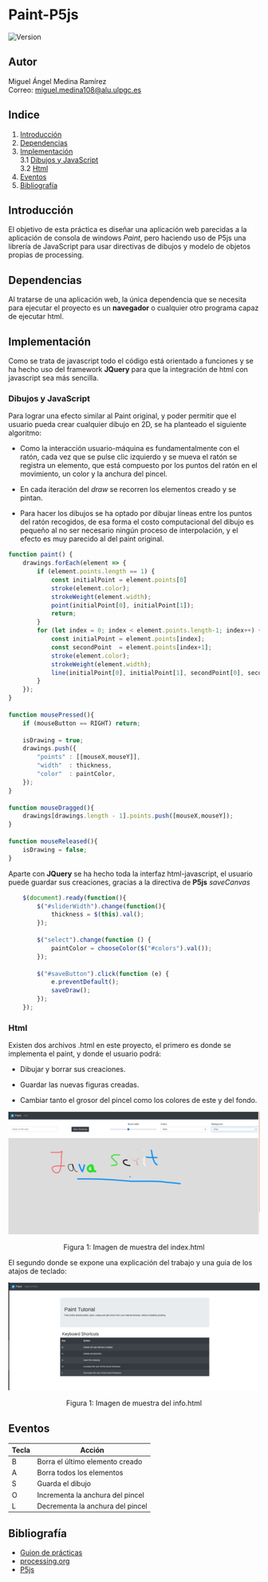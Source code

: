 # Paint-P5js
![Version](https://img.shields.io/badge/version-1.0-brightgreen.svg?style=flat-square)

## Autor
Miguel Ángel Medina Ramírez <br>
Correo: miguel.medina108@alu.ulpgc.es

## Indice
1. [Introducción](#introducción)
2. [Dependencias](#dependencias)
3. [Implementación](#implementación) <br>
    3.1 [Dibujos y JavaScript](#dibujos-y-javascript)<br>
    3.2 [Html](#html)
4. [Eventos](#eventos)
5. [Bibliografía](#bibliografía)

## Introducción
El objetivo de esta práctica es diseñar una aplicación web parecidas a la aplicación de consola de windows *Paint*, pero haciendo uso de P5js una librería de JavaScript para usar directivas de dibujos y modelo de objetos propias de processing.

## Dependencias
Al tratarse de una aplicación web, la única dependencia que se necesita para ejecutar el proyecto es un **navegador** o cualquier otro programa capaz de ejecutar html.

## Implementación

Como se trata de javascript todo el código está orientado a funciones y se ha hecho uso del framework **JQuery** para que la integración de html con javascript sea más sencilla.

### Dibujos y JavaScript

Para lograr una efecto similar al Paint original, y poder permitir que el usuario pueda crear cualquier dibujo en 2D, se ha planteado el siguiente algoritmo:
 
* Como la interacción usuario-máquina es fundamentalmente con el ratón, cada vez que se pulse clic izquierdo y se mueva el ratón se registra un elemento, que está compuesto por los puntos del ratón en el movimiento, un color y la anchura del pincel.
 
* En cada iteración del *draw* se recorren los elementos creado y se pintan.
 
* Para hacer los dibujos se ha optado por dibujar líneas entre los puntos del ratón recogidos, de esa forma el costo computacional del dibujo es pequeño al no ser necesario ningún proceso de interpolación, y el efecto es muy parecido al del paint original.

```javaScript
function paint() {
    drawings.forEach(element => {
        if (element.points.length == 1) {
            const initialPoint = element.points[0]
            stroke(element.color);
            strokeWeight(element.width);
            point(initialPoint[0], initialPoint[1]);
            return;
        }
        for (let index = 0; index < element.points.length-1; index++) {
            const initialPoint = element.points[index];
            const secondPoint  = element.points[index+1];
            stroke(element.color);
            strokeWeight(element.width);
            line(initialPoint[0], initialPoint[1], secondPoint[0], secondPoint[1]);
        }
    });
}

function mousePressed(){
    if (mouseButton == RIGHT) return;

    isDrawing = true;
    drawings.push({
        "points" : [[mouseX,mouseY]],
        "width"  : thickness,
        "color"  : paintColor,
    });
}

function mouseDragged(){
    drawings[drawings.length - 1].points.push([mouseX,mouseY]);
}

function mouseReleased(){
    isDrawing = false;
}
```

Aparte con **JQuery** se ha hecho toda la interfaz html-javascript, el usuario puede guardar sus creaciones, gracias a la directiva de **P5js** *saveCanvas*

```javaScript
    $(document).ready(function(){
        $("#sliderWidth").change(function(){
            thickness = $(this).val();
        });

        $("select").change(function () { 
            paintColor = chooseColor($("#colors").val());  
        });

        $("#saveButton").click(function (e) { 
            e.preventDefault();
            saveDraw();
        });
    });
```

### Html

Existen dos archivos .html en este proyecto, el primero es donde se implementa el paint, y donde el usuario podrá:
 
* Dibujar y borrar sus creaciones.
 
* Guardar las nuevas figuras creadas.
 
* Cambiar tanto el grosor del pincel como los colores de este y del fondo.

<p align="center">
  <img src="data/index.png" alt="paint">
</p>
<p align="center">
  Figura 1: Imagen de muestra del index.html
</p>

El segundo donde se expone una explicación del trabajo y una guia de los atajos de teclado:

<p align="center">
  <img src="data/info.png" alt="Información">
</p>
<p align="center">
  Figura 1: Imagen de muestra del info.html
</p>

## Eventos
<table>
    <thead>
        <tr>
        <th>Tecla</th>
        <th>Acción</th>
        </tr>
    </thead>
    <tbody>
        <tr>
        <td>B</td>
        <td>Borra el último elemento creado</td>
        </tr>
        <tr>
        <td>A</td>
        <td>Borra todos los elementos</td>
        </tr>
        <tr>
        <td>S</td>
        <td>Guarda el dibujo</td>
        </tr>
        <tr>
        <td>O</td>
        <td>Incrementa la anchura del pincel</td>
        </tr>
        <tr>
        <td>L</td>
        <td>Decrementa la anchura del pincel</td>
        </tr>
    </tbody>
</table>

## Bibliografía

* [Guion de prácticas](https://cv-aep.ulpgc.es/cv/ulpgctp20/pluginfile.php/126724/mod_resource/content/22/CIU_Pr_cticas.pdf)
* [processing.org](https://processing.org/)
* [P5js](https://p5js.org/es/)
